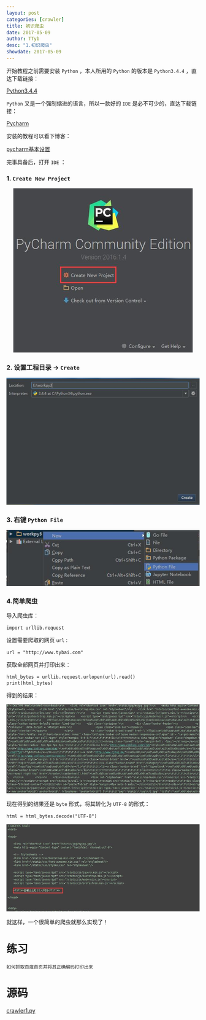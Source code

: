```yaml
---
layout: post
categories: [crawler]
title: 初识爬虫
date: 2017-05-09
author: TTyb
desc: "1.初识爬虫"
showdate: 2017-05-09
---
```


开始教程之前需要安装 `Python` ，本人所用的 `Python` 的版本是 `Python3.4.4` ，直达下载链接：

[Python3.4.4](https://www.python.org/downloads/release/python-344/)

`Python` 又是一个强制缩进的语言，所以一款好的 `IDE` 是必不可少的，直达下载链接：

[Pycharm](http://www.jetbrains.com/pycharm/)

安装的教程可以看下博客：

[pycharm基本设置](http://www.tybai.com/ide/pycharm%E5%9F%BA%E6%9C%AC%E8%AE%BE%E7%BD%AE.html)

完事具备后，打开 `IDE` ：

### 1. `Create New Project`

<p style="text-align:center"><img  src="/img/crawler1/newpy0.jpg"/></p>

### 2. 设置工程目录 -> `Create`

<p style="text-align:center"><img  src="/img/crawler1/newpy1.jpg"/></p>

### 3. 右键 `Python File`

<p style="text-align:center"><img  src="/img/crawler1/newpy2.jpg"/></p>

### 4.简单爬虫

导入爬虫库：

```
import urllib.request
```

设置需要爬取的网页 `url` :

```
url = "http://www.tybai.com"
```

获取全部网页并打印出来：

```
html_bytes = urllib.request.urlopen(url).read()
print(html_bytes)
```

得到的结果：

<p style="text-align:center"><img  src="/img/crawler1/result1.jpg"/></p>

现在得到的结果还是 `byte` 形式，将其转化为 `UTF-8` 的形式：

```
html = html_bytes.decode("UTF-8")
```

<p style="text-align:center"><img  src="/img/crawler1/result2.jpg"/></p>

就这样，一个很简单的爬虫就那么实现了！

# 练习

```
如何抓取百度首页并将其正确编码打印出来
```

# 源码

<a href="/code/crawler1/crawler1.py" target="_blank">crawler1.py</a>